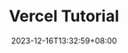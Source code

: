 ---
title: "Vercel Tutorial"
description: 
date: 2023-12-16T13:32:59+08:00
image: 
math: 
license: 
hidden: false
comments: true
draft: false
---